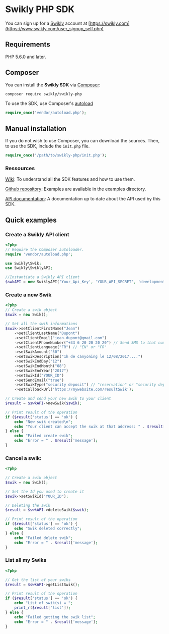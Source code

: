 # Swikly PHP SDK

You can sign up for a [Swikly](https://www.swikly.com) account at [https://swikly.com](https://www.swikly.com/user_signup_self.php)

## Requirements

PHP 5.6.0 and later.

## Composer

You can install the **Swikly SDK** via [Composer](https://getcomposer.org/):

```bash
composer require swikly/swikly-php
```

To use the SDK, use Composer's [autoload](https://getcomposer.org/doc/00-intro.md#autoloading)

```PHP
require_once('vendor/autoload.php');
```

## Manual installation

If you do not wish to use Composer, you can download the sources. Then, to use the SDK, include the `init.php` file.

```PHP
require_once('/path/to/swikly-php/init.php');
```

### Ressources

[Wiki](https://github.com/swikly/swikly-php/wiki): To understand all the SDK features and how to use them.

[Github repository](https://github.com/swikly/swikly-php): Examples are available in the examples directory.

[API documentation](https://api.sandbox.swikly.com/apidoc/): A documentation up to date about the API used by this SDK.

## Quick examples

### Create a Swikly API client
```PHP
<?php
// Require the Composer autoloader.
require 'vendor/autoload.php';

use Swikly\Swik;
use Swikly\SwiklyAPI;

//Instantiate a Swikly API client
$swkAPI = new SwiklyAPI('Your_Api_Key', 'YOUR_API_SECRET', 'development');

```

### Create a new Swik

```PHP
<?php
// Create a swik object
$swik = new Swik();

// Set all the swik informations
$swik->setClientFirstName("Jean")
    ->setClientLastName("Dupont")
    ->setClientEmail("jean.dupont@gmail.com")
    ->setClientPhoneNumber("+33 6 20 20 20 20") // Send SMS to that number
    ->setClientLanguage("FR") // "EN" or "FR"
    ->setSwikAmount("50")
    ->setSwikDescription("1h de canyoning le 12/08/2017....")
    ->setSwikEndDay("12")
    ->setSwikEndMonth("08")
    ->setSwikEndYear("2017")
    ->setSwikId("YOUR_ID")
    ->setSendEmail("true")
    ->setSwikType("security deposit") // "reservation" or "security deposit"
    ->setCallbackUrl('https://mywebsite.com/resultSwik');

// Create and send your new swik to your client
$result = $swkAPI->newSwik($swik);

// Print result of the operation
if ($result['status'] == 'ok') {
	echo "New swik created\n";
    echo "Your client can accept the swik at that address: " . $result['acceptUrl'];
} else {
	echo "Failed create swik";
	echo "Error = " . $result['message'];
}
```

### Cancel a swik:

```PHP
<?php

// Create a swik object
$swik = new Swik();

// Set the Id you used to create it
$swik->setSwikId("YOUR_ID");

// Deleting the swik
$result = $swkAPI->deleteSwik($swik);

// Print result of the operation
if ($result['status'] == 'ok') {
    echo "Swik deleted correctly";
} else {
    echo "Failed delete swik";
    echo "Error = " . $result['message'];
}
```

### List all my Swiks

```PHP
<?php

// Get the list of your swiks
$result = $swkAPI->getListSwik();

// Print result of the operation
if ($result['status'] == 'ok') {
    echo "List of swik(s) = ";
    print_r($result['list']);
} else {
    echo "Failed getting the swik list";
    echo "Error = " . $result['message'];
}
```
